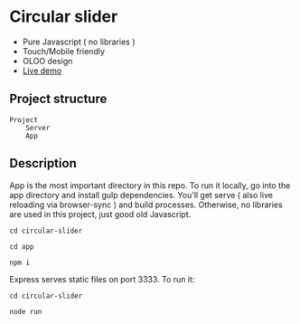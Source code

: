 # Circular slider

- Pure Javascript ( no libraries )
- Touch/Mobile friendly
- OLOO design
- [Live demo](http://circularslider.vidrepar.com/)

## Project structure

    Project
        Server
        App
        
## Description

App is the most important directory in this repo. To run it locally, go into the app directory and install gulp dependencies. You'll get serve ( also live reloading via browser-sync ) and build processes. Otherwise, no libraries are used in this project, just good old Javascript.

 ``` 
 cd circular-slider
 ```
 ``` 
 cd app
 ```
 
``` 
npm i
```
 
 Express serves static files on port 3333. To run it:
 
 ``` 
 cd circular-slider
 ```
 
 ``` 
 node run
 ```